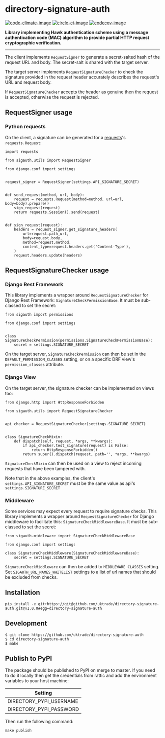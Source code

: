 # directory-signature-auth

[![code-climate-image]][code-climate]
[![circle-ci-image]][circle-ci]
[![codecov-image]][codecov]

**Library implementing Hawk authentication scheme using a message authentication code (MAC) algorithm to provide partial HTTP request cryptographic verification.**

---

The client implements `RequestSigner` to generate a secret-salted hash of the request URL and body. The secret-salt is shared with the target server.

The target server implements `RequestSignatureChecker` to check the signature provided in the request header accurately describes the request's URL and request body.

If `RequestSignatureChecker` accepts the header as genuine then the request is accepted, otherwise the request is rejected.

## RequestSigner usage

### Python requests

On the client, a signature can be generated for a [requests](http://docs.python-requests.org/en/master/)'s `requests.Request`:

```
import requests

from sigauth.utils import RequestSigner

from django.conf import settings


request_signer = RequestSigner(settings.API_SIGNATURE_SECRET)


def send_request(method, url, body):
    request = requests.Request(method=method, url=url, body=body).prepare()
    sign_request(request)
    return requests.Session().send(request)


def sign_request(request):
    headers = request_signer.get_signature_headers(
        url=request.path_url,
        body=request.body,
        method=request.method,
        content_type=request.headers.get('Content-Type'),
    )
    request.headers.update(headers)
```


## RequestSignatureChecker usage

### Django Rest Framework

This library implements a wrapper around `RequestSignatureChecker` for Django Rest Framework: `SignatureCheckPermissionBase`. It must be sub-classed to set the secret:

```
from sigauth import permissions

from django.conf import settings


class SignatureCheckPermission(permissions.SignatureCheckPermissionBase):
    secret = settings.SIGNATURE_SECRET
```

On the target server, `SignatureCheckPermission` can then be set in the `DEFAULT_PERMISSION_CLASSES` setting, or on a specific DRF view's `permission_classes` attribute.

### Django View

On the target server, the signature checker can be implemented on views too:

```
from django.http import HttpResponseForbidden

from sigauth.utils import RequestSignatureChecker


api_checker = RequestSignatureChecker(settings.SIGNATURE_SECRET)


class SignatureCheckMixin:
    def dispatch(self, request, *args, **kwargs):
        if api_checker.test_signature(request) is False:
            return HttpResponseForbidden()
        return super().dispatch(request, path='', *args, **kwargs)
```

`SignatureCheckMixin` can then be used on a view to reject incoming requests that have been tampered with.

Note that in the above examples, the client's `settings.API_SIGNATURE_SECRET` must be the same value as api's `settings.SIGNATURE_SECRET`

### Middleware

Some services may expect every request to require signature checks. This library implements a wrapper around `RequestSignatureChecker` for Django middleware to facilitate this: `SignatureCheckMiddlewareBase`. It must be sub-classed to set the secret:

```
from sigauth.middleware import SignatureCheckMiddlewareBase

from django.conf import settings

class SignatureCheckMiddleware(SignatureCheckMiddlewareBase):
    secret = settings.SIGNATURE_SECRET

```

`SignatureCheckMiddleware` can then be added to `MIDDLEWARE_CLASSES` setting. Set `SIGAUTH_URL_NAMES_WHITELIST` settings to a list of url names that should be excluded from checks.

## Installation

```shell
pip install -e git+https://git@github.com/uktrade/directory-signature-auth.git@v1.0.0#egg=directory-signature-auth
```

## Development

    $ git clone https://github.com/uktrade/directory-signature-auth
    $ cd directory-signature-auth
    $ make

## Publish to PyPI

The package should be published to PyPI on merge to master. If you need to do it locally then get the credentials from rattic and add the environment variables to your host machine:

| Setting                     |
| --------------------------- |
| DIRECTORY_PYPI_USERNAME     |
| DIRECTORY_PYPI_PASSWORD     |


Then run the following command:

    make publish

[code-climate-image]: https://codeclimate.com/github/uktrade/directory-signature-auth/badges/issue_count.svg
[code-climate]: https://codeclimate.com/github/uktrade/directory-signature-auth

[circle-ci-image]: https://circleci.com/gh/uktrade/directory-signature-auth/tree/master.svg?style=svg
[circle-ci]: https://circleci.com/gh/uktrade/directory-signature-auth/tree/master

[codecov-image]: https://codecov.io/gh/uktrade/directory-signature-auth/branch/master/graph/badge.svg
[codecov]: https://codecov.io/gh/uktrade/directory-signature-auth
